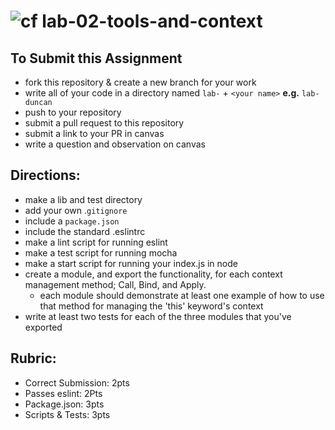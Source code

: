 ![cf](https://i.imgur.com/7v5ASc8.png) lab-02-tools-and-context
======

## To Submit this Assignment
  * fork this repository & create a new branch for your work
  * write all of your code in a directory named `lab-` + `<your name>` **e.g.** `lab-duncan`
  * push to your repository
  * submit a pull request to this repository
  * submit a link to your PR in canvas
  * write a question and observation on canvas

## Directions:
* make a lib and test directory
* add your own .`gitignore`
* include a `package.json`
* include the standard .eslintrc
* make a lint script for running eslint
* make a test script for running mocha
* make a start script for running your index.js in node
* create a module, and export the functionality, for each context management method; Call, Bind, and Apply.
  * each module should demonstrate at least one example of how to use that method for managing the 'this' keyword's context
* write at least two tests for each of the three modules that you've exported

## Rubric:
* Correct Submission: 2pts
* Passes eslint: 2Pts
* Package.json: 3pts
* Scripts & Tests: 3pts
